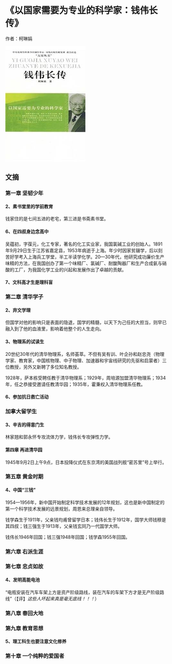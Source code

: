 # 《以国家需要为专业的科学家：钱伟长传》

作者：柯琳娟

![](images/20250617181941.jpg)
## 文摘

### 第一章 坚韧少年

#### 2、素书堂里的学前教育

钱家住的是七间五进的老宅，第三进是书斋素书堂。

#### 6、在四叔身边念高中

吴蕴初，字葆元，化工专家，著名的化工实业家，我国氯碱工业的创始人。1891年9月29日生于江苏省嘉定县，1953年病逝于上海。年少时因家贫辍学，后以刻苦好学考入上海兵工学堂，半工半读学化学。20—30年代，他研究成功廉价生产味精的方法，在我国创办了第一个味精厂、氯碱厂、耐酸陶器厂和生产合成氨与硝酸的工厂，为我国化学工业的兴起和发展作出了卓越的贡献。

#### 7、文科高才生是理科盲

### 第二章 清华学子

#### 2、弃文学理

但国学对他的影响只是表面的隐退，国学的精髓，以天下为己任的大担当，则早已融入到了他的血液里，影响着他整个的人生走向。

#### 3、物理系的试读生

20世纪30年代的清华物理系，名师荟萃。不但有吴有训、叶企孙和赵忠尧（物理学家、教育家，中国核物理、中子物理、加速器和宇宙线研究的先驱和启蒙者）三位教授，另外又新聘了多位知名教授。

1928年，萨本栋受聘任教于清华物理系；1929年，周培源加盟清华物理系；1934年，任之恭接受邀请任教清华园；1935年，霍秉权入清华物理系任教。

#### 6、参加抗日救亡活动

###  加拿大留学生 

#### 3、辛吉的得意门生

林家翘和郭永怀专攻流体力学，钱伟长专攻弹性力学。

#### 第四章 再进清华园

1945年9月2日上午9点，日本投降仪式在东京湾的美国战列舰“密苏里”号上举行。

### 第五章 黄金时期

#### 4、中国“三钱”

1954—1956年，新中国开始制定科学技术发展的12年规划，这也是新中国制定的第一个科学技术发展的远景规划，周恩来总理亲自领导。

钱学森生于1911年，父亲钱均甫曾留学日本；钱伟长生于1912年，国学大师钱穆是其四叔；钱三强生于1913年，父亲钱玄同乃一代国学大师。

钱伟长1946年回国；钱三强1948年回国；钱学森1955年回国。

### 第六章 右派生涯

### 第七章 忠贞如故

#### 4、发明高能电池

“电瓶安装在汽车车架上方是资产阶级路线，装在汽车的车架下方才是无产阶级路线”（【评】*这些人坏起来真是毫无底线！！！*）

### 第八章 春回大地

### 第九章 教育思想

#### 5、理工科生也要注意文化修养

### 第十章 一个纯粹的爱国者